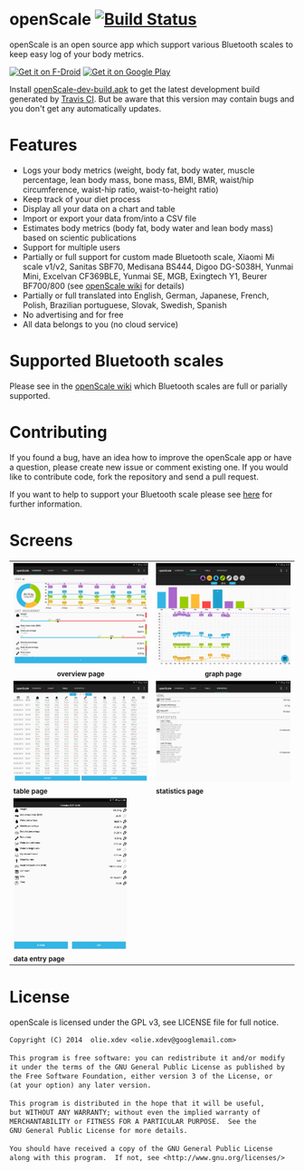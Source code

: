 openScale [![Build Status](https://travis-ci.org/oliexdev/openScale.svg?branch=master)](
https://travis-ci.org/oliexdev/openScale)
=========

openScale is an open source app which support various Bluetooth scales to keep easy log of your body metrics.

<a href="https://f-droid.org/repository/browse/?fdid=com.health.openscale" target="_blank">
<img src="https://f-droid.org/badge/get-it-on.png" alt="Get it on F-Droid" height="80"/></a>
<a href="https://play.google.com/store/apps/details?id=com.health.openscale" target="_blank">
<img src="https://play.google.com/intl/en_us/badges/images/generic/en-play-badge.png" alt="Get it on Google Play" height="80"/></a>

Install [openScale-dev-build.apk](https://github.com/oliexdev/openScale/releases) to get the latest development build generated by [Travis CI](https://travis-ci.org/). But be aware that this version may contain bugs and you don't get any automatically updates. 

# Features

- Logs your body metrics (weight, body fat, body water, muscle percentage, lean body mass, bone mass, BMI, BMR, waist/hip circumference, waist-hip ratio, waist-to-height ratio)
- Keep track of your diet process
- Display all your data on a chart and table 
- Import or export your data from/into a CSV file
- Estimates body metrics (body fat, body water and lean body mass) based on scientic publications
- Support for multiple users
- Partially or full support for custom made Bluetooth scale, Xiaomi Mi scale v1/v2, Sanitas SBF70, Medisana BS444, Digoo DG-S038H, Yunmai Mini, Excelvan CF369BLE, Yunmai SE, MGB, Exingtech Y1, Beurer BF700/800 (see [openScale wiki](https://github.com/oliexdev/openScale/wiki/Supported-scales-in-openScale) for details)
- Partially or full translated into English, German, Japanese, French, Polish, Brazilian portuguese, Slovak, Swedish, Spanish
- No advertising and for free
- All data belongs to you (no cloud service)

# Supported Bluetooth scales

Please see in the [openScale wiki](https://github.com/oliexdev/openScale/wiki/Supported-scales-in-openScale) which Bluetooth scales are full or parially supported.

# Contributing

If you found a bug, have an idea how to improve the openScale app or have a question, please create new issue or comment existing one. If you would like to contribute code, fork the repository and send a pull request.

If you want to help to support your Bluetooth scale please see [here](https://github.com/oliexdev/openScale/wiki/How-to-reverse-engineer-a-Bluetooth-4.x-scale) for further information.

# Screens

<table>
  <tr>
    <th>
        <a href="doc/screens/screen_overview.png" target="_blank">
        <img src='doc/screens/screen_overview.png' width='250px' alt='image missing' /> </a> <br>
        <sub><b>overview page</b></sub>
    </th>
    <th>
        <a href="doc/screens/screen_graph.png" target="_blank">
        <img src='doc/screens/screen_graph.png' width='250px' alt='image missing' /> </a> <br>
        <sub><b>graph page</b></sub>
    </th>
  </tr>
  
  <tr>
    <td>
        <a href="doc/screens/screen_table.png" target="_blank">
        <img src='doc/screens/screen_table.png' width='250px' alt='image missing' /> </a> <br>
        <sub><b>table page</b></sub>
    </td>
    <td>
        <a href="doc/screens/screen_statistics.png" target="_blank">
        <img src='doc/screens/screen_statistics.png' width='250px' alt='image missing' /> </a> <br>
        <sub><b>statistics page</b></sub>
    </td>
  </tr>
  <tr>
    <td>
        <a href="doc/screens/screen_dataentry.png" target="_blank">
        <img src='doc/screens/screen_dataentry.png' width='200px' alt='image missing' /> </a> <br>
        <sub><b>data entry page</b></sub>
    </td>
    <td>
    <!-- empty cell -->
    </td>
  </tr>
</table>

# License

openScale is licensed under the GPL v3, see LICENSE file for full notice.

    Copyright (C) 2014  olie.xdev <olie.xdev@googlemail.com>
    
    This program is free software: you can redistribute it and/or modify
    it under the terms of the GNU General Public License as published by
    the Free Software Foundation, either version 3 of the License, or
    (at your option) any later version.

    This program is distributed in the hope that it will be useful,
    but WITHOUT ANY WARRANTY; without even the implied warranty of
    MERCHANTABILITY or FITNESS FOR A PARTICULAR PURPOSE.  See the
    GNU General Public License for more details.

    You should have received a copy of the GNU General Public License
    along with this program.  If not, see <http://www.gnu.org/licenses/>

